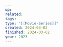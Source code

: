 ```yaml
---
up: 
related: 
tags: 
type: "[[Movie-Series]]"
created: 2024-03-02
finished: 2024-03-02
year: 2023
---
```

